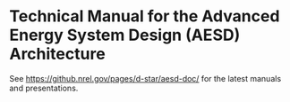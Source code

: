 # Technical Manual for the Advanced Energy System Design (AESD) Architecture


See <https://github.nrel.gov/pages/d-star/aesd-doc/> for the latest manuals and presentations.
